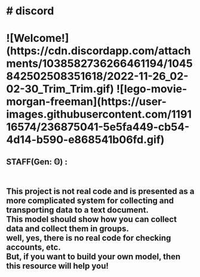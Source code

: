 <h1># discord<h1>
![Welcome!](https://cdn.discordapp.com/attachments/1038582736266461194/1045842502508351618/2022-11-26_02-02-30_Trim_Trim.gif)
![lego-movie-morgan-freeman](https://user-images.githubusercontent.com/119116574/236875041-5e5fa449-cb54-4d14-b590-e868541b06fd.gif)
<h2>STAFF(Gen: 𝕆) :<h2> <br>
This project is not real code and is presented as a more complicated system for collecting and transporting data to a text document. <br>
This model should show how you can collect data and collect them in groups. <br>
well, yes, there is no real code for checking accounts, etc. <br>
But, if you want to build your own model, then this resource will help you! <br>
